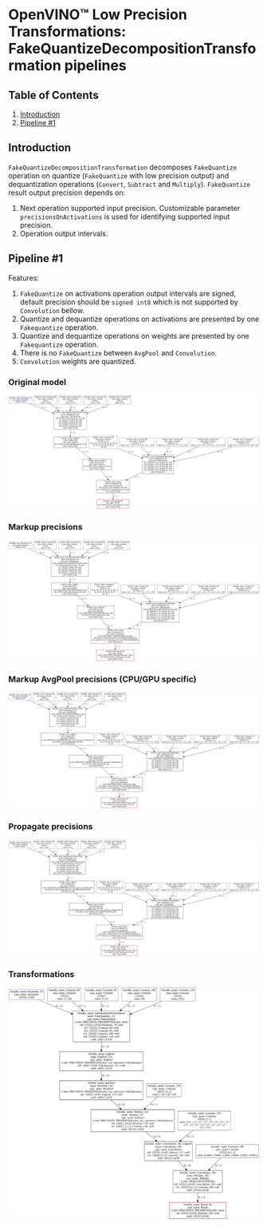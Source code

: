 # OpenVINO™ Low Precision Transformations: FakeQuantizeDecompositionTransformation pipelines
## Table of Contents
1. [Introduction](#introduction)
2. [Pipeline #1](#pipeline-1)

## Introduction
`FakeQuantizeDecompositionTransformation` decomposes `FakeQuantize` operation on quantize (`FakeQuantize` with low precision output) and dequantization operations (`Convert`, `Subtract` and `Multiply`). `FakeQuantize` result output precision depends on:
1. Next operation supported input precision. Customizable parameter `precisionsOnActivations` is used for identifying supported input precision.
2. Operation output intervals.

## Pipeline #1
Features:
1. `FakeQuantize` on activations operation output intervals are signed, default precision should be `signed int8` which is not supported by `Convolution` bellow.
2. Quantize and dequantize operations on activations are presented by one `Fakequantize` operation. 
3. Quantize and dequantize operations on weights are presented by one `Fakequantize` operation.
4.  There is no `FakeQuantize` between `AvgPool` and `Convolution`.
5. `Convolution` weights are quantized.

### Original model
![Original model](img/pipeline1.actual.svg)

### Markup precisions
![Markup precisions result](img/pipeline1.transforming1.svg)

### Markup AvgPool precisions (CPU/GPU specific)
![Markup AvgPool precisions (CPU/GPU specific) result](img/pipeline1.transforming2.svg)

### Propagate precisions
![Propagate precisions result](img/pipeline1.transforming3.svg)

### Transformations
![Transformations result](img/pipeline1.transformed.svg)

